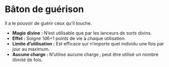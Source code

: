 # Bâton de guérison


Il a le pouvoir de guérir ceux qu’il touche.

  - **Magie divine :** N’est utilisable que par les lanceurs de sorts
    divins.
  - **Effet :** Soigne 1d6+1 points de vie à chaque utilisation.
  - **Limite d’utilisation :** Est efficace sur n’importe quel individu
    une fois par jour au maximum.
  - **Aucune charge :** N’utilise aucune charge ; peut être utilisé un
    nombre illimité de fois.